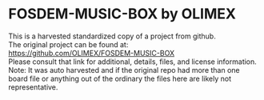 
# FOSDEM-MUSIC-BOX by OLIMEX  
This is a harvested standardized copy of a project from github.  
The original project can be found at:  
https://github.com/OLIMEX/FOSDEM-MUSIC-BOX  
Please consult that link for additional, details, files, and license information.  
Note: It was auto harvested and if the original repo had more than one board file or anything out of the ordinary the files here are likely not representative.  
    